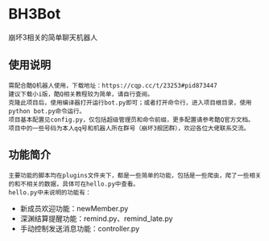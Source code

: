 # BH3Bot
崩坏3相关的简单聊天机器人
## 使用说明
	需配合酷Q机器人使用，下载地址：https://cqp.cc/t/23253#pid873447
	建议下载小i版，酷Q相关教程较为简单，请自行查阅。
	克隆此项目后，使用编译器打开运行bot.py即可；或者打开命令行，进入项目根目录，使用python bot.py命令运行。
	项目基本配置见config.py，仅包括超级管理员和命令前缀，更多配置请参考酷Q官方文档。
	项目中的一些号码为本人qq号和机器人所在群号（崩坏3舰团群），欢迎各位大佬联系交流。
## 功能简介
	主要功能的脚本均在plugins文件夹下，都是一些简单的功能，包括是一些爬虫，爬了一些相关的和不相关的数据，具体可在hello.py中查看。
	hello.py中未说明的功能有：
- 新成员欢迎功能：newMember.py
- 深渊结算提醒功能：remind.py、remind_late.py
- 手动控制发送消息功能：controller.py

